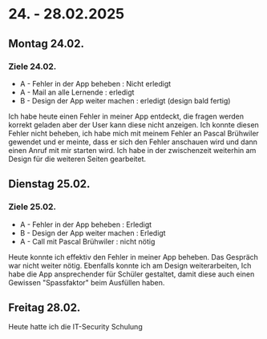 # 24. - 28.02.2025

## Montag 24.02.
### Ziele 24.02.

- A - Fehler in der App beheben : Nicht erledigt
- A - Mail an alle Lernende : erledigt
- B - Design der App weiter machen : erledigt (design bald fertig)

Ich habe heute einen Fehler in meiner App entdeckt, die fragen werden korrekt geladen aber der User kann diese nicht anzeigen. Ich konnte diesen Fehler nicht beheben, ich habe mich mit meinem Fehler an Pascal
Brühwiler gewendet und er meinte, dass er sich den Fehler anschauen wird und dann einen Anruf mit mir starten wird. Ich habe in der zwischenzeit weiterhin am Design für die weiteren Seiten gearbeitet.

## Dienstag 25.02.
### Ziele 25.02.
- A - Fehler in der App beheben : Erledigt
- B - Design der App weiter machen : Erledigt
- A - Call mit Pascal Brühwiler : nicht nötig

Heute konnte ich effektiv den Fehler in meiner App beheben. Das Gespräch war nicht weiter nötig. Ebenfalls konnte ich am Design weiterarbeiten, Ich
habe die App ansprechender für Schüler gestaltet, damit diese auch einen Gewissen "Spassfaktor" beim Ausfüllen haben.

## Freitag 28.02.
Heute hatte ich die IT-Security Schulung